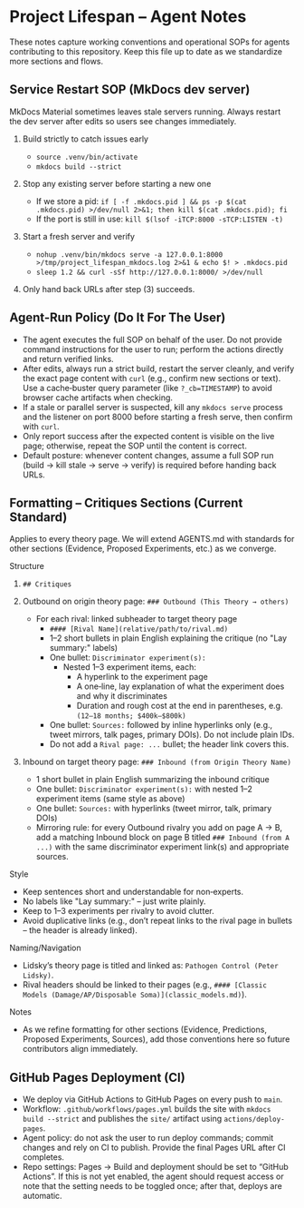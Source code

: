 Project Lifespan – Agent Notes
==============================

These notes capture working conventions and operational SOPs for agents contributing to this repository. Keep this file up to date as we standardize more sections and flows.

Service Restart SOP (MkDocs dev server)
---------------------------------------

MkDocs Material sometimes leaves stale servers running. Always restart the dev server after edits so users see changes immediately.

1) Build strictly to catch issues early
   - `source .venv/bin/activate`
   - `mkdocs build --strict`

2) Stop any existing server before starting a new one
   - If we store a pid: `if [ -f .mkdocs.pid ] && ps -p $(cat .mkdocs.pid) >/dev/null 2>&1; then kill $(cat .mkdocs.pid); fi`
   - If the port is still in use: `kill $(lsof -iTCP:8000 -sTCP:LISTEN -t)`

3) Start a fresh server and verify
   - `nohup .venv/bin/mkdocs serve -a 127.0.0.1:8000 >/tmp/project_lifespan_mkdocs.log 2>&1 & echo $! > .mkdocs.pid`
   - `sleep 1.2 && curl -sSf http://127.0.0.1:8000/ >/dev/null`

4) Only hand back URLs after step (3) succeeds.

Agent-Run Policy (Do It For The User)
-------------------------------------

- The agent executes the full SOP on behalf of the user. Do not provide command instructions for the user to run; perform the actions directly and return verified links.
- After edits, always run a strict build, restart the server cleanly, and verify the exact page content with `curl` (e.g., confirm new sections or text). Use a cache‑buster query parameter (like `?_cb=TIMESTAMP`) to avoid browser cache artifacts when checking.
- If a stale or parallel server is suspected, kill any `mkdocs serve` process and the listener on port 8000 before starting a fresh serve, then confirm with `curl`.
- Only report success after the expected content is visible on the live page; otherwise, repeat the SOP until the content is correct.
- Default posture: whenever content changes, assume a full SOP run (build → kill stale → serve → verify) is required before handing back URLs.

Formatting – Critiques Sections (Current Standard)
--------------------------------------------------

Applies to every theory page. We will extend AGENTS.md with standards for other sections (Evidence, Proposed Experiments, etc.) as we converge.

Structure
1) `## Critiques`
2) Outbound on origin theory page: `### Outbound (This Theory → others)`
   - For each rival: linked subheader to target theory page
     - `#### [Rival Name](relative/path/to/rival.md)`
     - 1–2 short bullets in plain English explaining the critique (no "Lay summary:" labels)
     - One bullet: `Discriminator experiment(s):`
       - Nested 1–3 experiment items, each:
         - A hyperlink to the experiment page
         - A one‑line, lay explanation of what the experiment does and why it discriminates
         - Duration and rough cost at the end in parentheses, e.g. `(12–18 months; $400k–$800k)`
     - One bullet: `Sources:` followed by inline hyperlinks only (e.g., tweet mirrors, talk pages, primary DOIs). Do not include plain IDs.
     - Do not add a `Rival page: ...` bullet; the header link covers this.

3) Inbound on target theory page: `### Inbound (from Origin Theory Name)`
   - 1 short bullet in plain English summarizing the inbound critique
   - One bullet: `Discriminator experiment(s):` with nested 1–2 experiment items (same style as above)
   - One bullet: `Sources:` with hyperlinks (tweet mirror, talk, primary DOIs)
   - Mirroring rule: for every Outbound rivalry you add on page A → B, add a matching Inbound block on page B titled `### Inbound (from A ...)` with the same discriminator experiment link(s) and appropriate sources.

Style
- Keep sentences short and understandable for non‑experts.
- No labels like "Lay summary:" – just write plainly.
- Keep to 1–3 experiments per rivalry to avoid clutter.
- Avoid duplicative links (e.g., don’t repeat links to the rival page in bullets – the header is already linked).

Naming/Navigation
- Lidsky’s theory page is titled and linked as: `Pathogen Control (Peter Lidsky)`.
- Rival headers should be linked to their pages (e.g., `#### [Classic Models (Damage/AP/Disposable Soma)](classic_models.md)`).

Notes
- As we refine formatting for other sections (Evidence, Predictions, Proposed Experiments, Sources), add those conventions here so future contributors align immediately.

GitHub Pages Deployment (CI)
----------------------------

- We deploy via GitHub Actions to GitHub Pages on every push to `main`.
- Workflow: `.github/workflows/pages.yml` builds the site with `mkdocs build --strict` and publishes the `site/` artifact using `actions/deploy-pages`.
- Agent policy: do not ask the user to run deploy commands; commit changes and rely on CI to publish. Provide the final Pages URL after CI completes.
- Repo settings: Pages → Build and deployment should be set to “GitHub Actions”. If this is not yet enabled, the agent should request access or note that the setting needs to be toggled once; after that, deploys are automatic.

